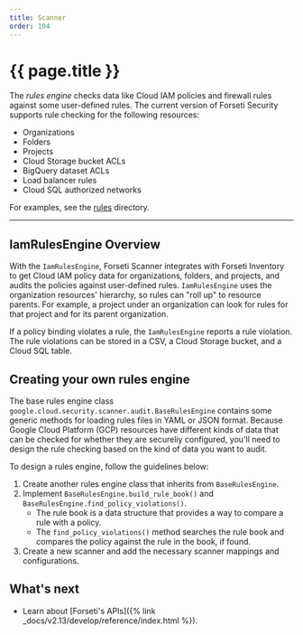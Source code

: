 ```yaml
---
title: Scanner
order: 104
---
```


# {{ page.title }}

The *rules engine* checks data like Cloud IAM policies and firewall rules against
some user-defined rules. The current version of Forseti Security supports rule checking
for the following resources:

* Organizations
* Folders
* Projects
* Cloud Storage bucket ACLs
* BigQuery dataset ACLs
* Load balancer rules
* Cloud SQL authorized networks

For examples, see the
[rules](https://github.com/GoogleCloudPlatform/forseti-security/tree/master/rules)
directory.

---

## IamRulesEngine Overview

With the `IamRulesEngine`, Forseti Scanner integrates with Forseti Inventory to
get Cloud IAM policy data for organizations, folders, and projects, and audits the policies
against user-defined rules. `IamRulesEngine` uses the organization resources' hierarchy, so
rules can "roll up" to resource parents. For example, a project under an
organization can look for rules for that project and for its parent
organization.

If a policy binding violates a rule, the `IamRulesEngine` reports a rule violation.
The rule violations can be stored in a CSV, a Cloud Storage bucket, and a Cloud SQL table.

## Creating your own rules engine

The base rules engine class
`google.cloud.security.scanner.audit.BaseRulesEngine` contains some generic
methods for loading rules files in YAML or JSON format. Because Google Cloud
Platform (GCP) resources have different kinds of data that can be checked for
whether they are secureliy configured, you'll need to design the rule checking
based on the kind of data you want to audit.

To design a rules engine, follow the guidelines below:

1. Create another rules engine class that inherits from `BaseRulesEngine`.
1. Implement `BaseRulesEngine.build_rule_book()` and
    `BaseRulesEngine.find_policy_violations()`.
    *   The rule book is a data structure that provides a way to compare a rule
        with a policy.
    *   The `find_policy_violations()` method searches the rule book and
        compares the policy against the rule in the book, if found.
1. Create a new scanner and add the necessary scanner mappings and configurations.

## What's next

* Learn about [Forseti's APIs]({% link _docs/v2.13/develop/reference/index.html %}).
